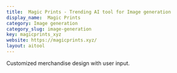 ```yaml
---
title:  Magic Prints - Trending AI tool for Image generation
display_name:  Magic Prints
category: Image generation
category_slug: image-generation
key: magicprints_xyz
website: https://magicprints.xyz/
layout: aitool
---
```


Customized merchandise design with user input.
